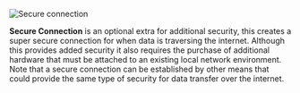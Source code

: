 ![Secure connection](https://hybrid-cloud-design.now.sh/png/secure-connection.png)

**Secure Connection** is an optional extra for additional security, this creates a super secure connection for when data is traversing the internet. Although this provides added security it also requires the purchase of additional hardware that must be attached to an existing local network environment. Note that a secure connection can be established by other means that could provide the same type of security for data transfer over the internet.
